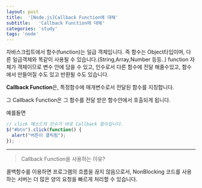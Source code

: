 ```yaml
---
layout: post
title:  '[Node.js]Callback Function에 대해'
subtitle:   'Callback Function에 대해'
categories: 'study'
tags: 'node'
---
```


자바스크립트에서 함수(function)는 일급 객체입니다. 즉 함수는 Object타입이며, 다른 일급객체와 똑같이 사용될 수 있습니다.(String,Array,Number 등등..) function 자체가 객체이므로 변수 안에 담을 수 있고, 인수로서 다른 함수에 전달 해줄수있고, 함수에서 만들어질 수도 있고 반환될 수도 있습니다.

**Callback Function**은, 특정함수에 매개변수로서 전달된 함수를 지칭합니다.

그 Callback Function은 그 함수를 전달 받은 함수안에서 호출되게 됩니다.

예를들면

```javascript
// click 메소드의 인수가 바로 Callback 함수입니다.
$("#btn").click(function() {
  alert("버튼이 클릭됨");
});
```

---

> Callback Function을 사용하는 이유?

콜백함수를 이용하면 프로그램의 흐름을 끊지 않음으로서, NonBlocking 코드를 사용하는 서버는 더 많은 양의 요청을 빠르게 처리할 수 있습니다.


